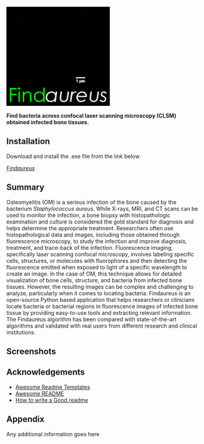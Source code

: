 ![Logo](https://github.com/shibarjun/FindAureus/blob/main/IconsGUI/Findaureus_icon_readme.gif)



**Find bacteria across confocal laser scanning microscopy (CLSM) obtained infected bone tissues.**



## Installation

Download and install the .exe file from the link below

[Find*aureus*](https://imagein.bmd-software.com/s/pA2L6uVsXu9ICGn)
    
## Summary

Osteomyelitis (OM) is a serious infection of the bone caused by the bacterium *Staphylococcus aureus*. While X-rays, MRI, and CT scans can be used to monitor the infection, a bone biopsy with histopathologic examination and culture is considered the gold standard for diagnosis and helps determine the appropriate treatment. Researchers often use histopathological data and images, including those obtained through fluorescence microscopy, to study the infection and improve diagnosis, treatment, and trace-back of the infection. Fluorescence imaging, specifically laser scanning confocal microscopy, involves labeling specific cells, structures, or molecules with fluorophores and then detecting the fluorescence emitted when exposed to light of a specific wavelength to create an image. In the case of OM, this technique allows for detailed visualization of bone cells, structure, and bacteria from infected bone tissues. However, the resulting images can be complex and challenging to analyze, particularly when it comes to locating bacteria. Findaureus is an open-source Python based application that helps researchers or clinicians locate bacteria or bacterial regions in fluorescence images of infected bone tissue by providing easy-to-use tools and extracting relevant information. The Findaureus algorithm has been compared with state-of-the-art algorithms and validated with real users from different research and clinical institutions.



## Screenshots




## Acknowledgements

 - [Awesome Readme Templates](https://awesomeopensource.com/project/elangosundar/awesome-README-templates)
 - [Awesome README](https://github.com/matiassingers/awesome-readme)
 - [How to write a Good readme](https://bulldogjob.com/news/449-how-to-write-a-good-readme-for-your-github-project)


## Appendix

Any additional information goes here

